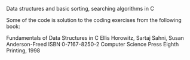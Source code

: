 Data structures and basic sorting, searching algorithms in C

Some of the code is solution to the coding exercises from the
following book:

Fundamentals of Data Structures in C
Ellis Horowitz, Sartaj Sahni, Susan Anderson-Freed
ISBN 0-7167-8250-2
Computer Science Press
Eighth Printing, 1998
